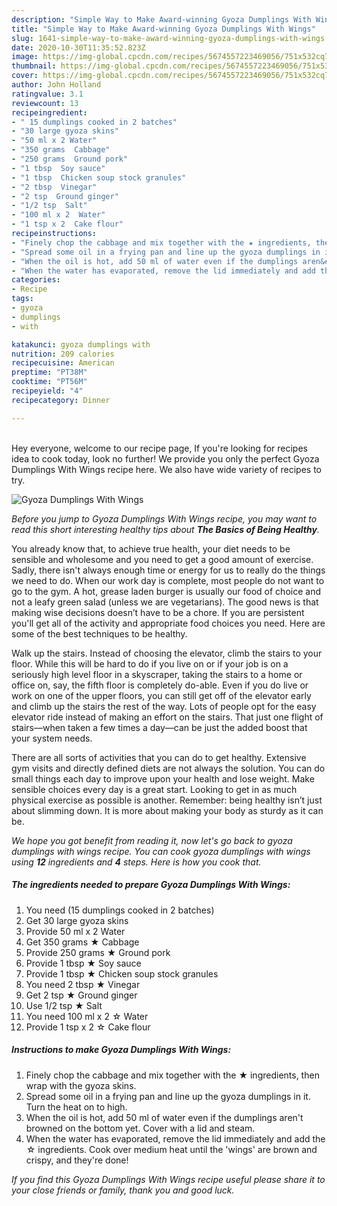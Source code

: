 ```yaml
---
description: "Simple Way to Make Award-winning Gyoza Dumplings With Wings"
title: "Simple Way to Make Award-winning Gyoza Dumplings With Wings"
slug: 1641-simple-way-to-make-award-winning-gyoza-dumplings-with-wings
date: 2020-10-30T11:35:52.823Z
image: https://img-global.cpcdn.com/recipes/5674557223469056/751x532cq70/gyoza-dumplings-with-wings-recipe-main-photo.jpg
thumbnail: https://img-global.cpcdn.com/recipes/5674557223469056/751x532cq70/gyoza-dumplings-with-wings-recipe-main-photo.jpg
cover: https://img-global.cpcdn.com/recipes/5674557223469056/751x532cq70/gyoza-dumplings-with-wings-recipe-main-photo.jpg
author: John Holland
ratingvalue: 3.1
reviewcount: 13
recipeingredient:
- " 15 dumplings cooked in 2 batches"
- "30 large gyoza skins"
- "50 ml x 2 Water"
- "350 grams  Cabbage"
- "250 grams  Ground pork"
- "1 tbsp  Soy sauce"
- "1 tbsp  Chicken soup stock granules"
- "2 tbsp  Vinegar"
- "2 tsp  Ground ginger"
- "1/2 tsp  Salt"
- "100 ml x 2  Water"
- "1 tsp x 2  Cake flour"
recipeinstructions:
- "Finely chop the cabbage and mix together with the ★ ingredients, then wrap with the gyoza skins."
- "Spread some oil in a frying pan and line up the gyoza dumplings in it. Turn the heat on to high."
- "When the oil is hot, add 50 ml of water even if the dumplings aren&#39;t browned on the bottom yet. Cover with a lid and steam."
- "When the water has evaporated, remove the lid immediately and add the ☆ ingredients. Cook over medium heat until the &#39;wings&#39; are brown and crispy, and they&#39;re done!"
categories:
- Recipe
tags:
- gyoza
- dumplings
- with

katakunci: gyoza dumplings with 
nutrition: 209 calories
recipecuisine: American
preptime: "PT38M"
cooktime: "PT56M"
recipeyield: "4"
recipecategory: Dinner

---
```

<br>
Hey everyone, welcome to our recipe page, If you're looking for recipes idea to cook today, look no further! We provide you only the perfect Gyoza Dumplings With Wings recipe here. We also have wide variety of recipes to try.
<br>


![Gyoza Dumplings With Wings](https://img-global.cpcdn.com/recipes/5674557223469056/751x532cq70/gyoza-dumplings-with-wings-recipe-main-photo.jpg)

<i>Before you jump to Gyoza Dumplings With Wings recipe, you may want to read this short interesting healthy tips about <strong>The Basics of Being Healthy</strong>.</i>

You already know that, to achieve true health, your diet needs to be sensible and wholesome and you need to get a good amount of exercise. Sadly, there isn't always enough time or energy for us to really do the things we need to do. When our work day is complete, most people do not want to go to the gym. A hot, grease laden burger is usually our food of choice and not a leafy green salad (unless we are vegetarians). The good news is that making wise decisions doesn’t have to be a chore. If you are persistent you'll get all of the activity and appropriate food choices you need. Here are some of the best techniques to be healthy.

Walk up the stairs. Instead of choosing the elevator, climb the stairs to your floor. While this will be hard to do if you live on or if your job is on a seriously high level floor in a skyscraper, taking the stairs to a home or office on, say, the fifth floor is completely do-able. Even if you do live or work on one of the upper floors, you can still get off of the elevator early and climb up the stairs the rest of the way. Lots of people opt for the easy elevator ride instead of making an effort on the stairs. That just one flight of stairs—when taken a few times a day—can be just the added boost that your system needs. 

There are all sorts of activities that you can do to get healthy. Extensive gym visits and directly defined diets are not always the solution. You can do small things each day to improve upon your health and lose weight. Make sensible choices every day is a great start. Looking to get in as much physical exercise as possible is another. Remember: being healthy isn’t just about slimming down. It is more about making your body as sturdy as it can be. 


<i>We hope you got benefit from reading it, now let's go back to gyoza dumplings with wings recipe. You can cook gyoza dumplings with wings using <strong>12</strong> ingredients and <strong>4</strong> steps. Here is how you cook that.
</i>

##### The ingredients needed to prepare Gyoza Dumplings With Wings:

1. You need  (15 dumplings cooked in 2 batches)
1. Get 30 large gyoza skins
1. Provide 50 ml x 2 Water
1. Get 350 grams ★ Cabbage
1. Provide 250 grams ★ Ground pork
1. Provide 1 tbsp ★ Soy sauce
1. Provide 1 tbsp ★ Chicken soup stock granules
1. You need 2 tbsp ★ Vinegar
1. Get 2 tsp ★ Ground ginger
1. Use 1/2 tsp ★ Salt
1. You need 100 ml x 2 ☆ Water
1. Provide 1 tsp x 2 ☆ Cake flour


##### Instructions to make Gyoza Dumplings With Wings:

1. Finely chop the cabbage and mix together with the ★ ingredients, then wrap with the gyoza skins.
1. Spread some oil in a frying pan and line up the gyoza dumplings in it. Turn the heat on to high.
1. When the oil is hot, add 50 ml of water even if the dumplings aren&#39;t browned on the bottom yet. Cover with a lid and steam.
1. When the water has evaporated, remove the lid immediately and add the ☆ ingredients. Cook over medium heat until the &#39;wings&#39; are brown and crispy, and they&#39;re done!


<i>If you find this Gyoza Dumplings With Wings recipe useful please share it to your close friends or family, thank you and good luck.</i>
